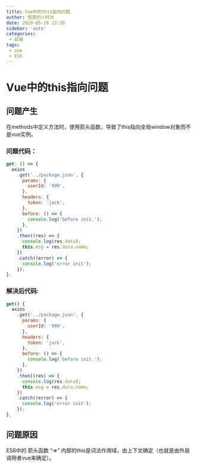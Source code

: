 ```yaml
---
title: Vue中的this指向问题
author: 惬意的小时光
date: 2020-05-18 12:20
sidebar: 'auto'
categories:
 - 前端
tags:
 - vue
 - ES6
---
```


<Boxx/>

# Vue中的this指向问题

## 问题产生

在methods中定义方法时，使用箭头函数，导致了this指向全局window对象而不是vue实例。

### 问题代码：

```JavaScript
get: () => {
  axios
    .get('../package.json', {
      params: {
        userId: '999',
      },
      headers: {
        token: 'jack',
      },
      before: () => {
        console.log('before init.');
      },
    })
    .then((res) => {
      console.log(res.data);
      this.msg = res.data.name;
    })
    .catch((error) => {
      console.log('error init');
    });
},
```

### 解决后代码:

```JavaScript
get() {
  axios
    .get('../package.json', {
      params: {
        userId: '999',
      },
      headers: {
        token: 'jack',
      },
      before: () => {
        console.log('before init.');
      },
    })
    .then((res) => {
      console.log(res.data);
      this.msg = res.data.name;
    })
    .catch((error) => {
      console.log('error init');
    });
},
```



## 问题原因

ES6中的 箭头函数 “=>” 内部的this是词法作用域，由上下文确定（也就是由外层调用者vue来确定）。



<Vssue :title="$title" />
